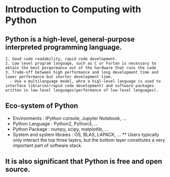 # Introduction to Computing with Python
## Python is a high-level, general-purpose interpreted programming language.
    1. Good code readability, rapid code development.
    2. Low level program language, such as C or Fortan is necessary to obtain the best pergormance out of the hardware that runs the code
    3. Trade-off between high performance and long development time and lower performance but shorter development time.
      - Use a multilanguage model, whre a higl-level language is used to interface libraries(rapid code development) and software packages written in low-level languages(performance of low-level languages).
## Eco-system of Python
   * Environments : IPython console, Jupyter Notebook, ...
   * Python Language : Python2, Python3, ...
   * Python Package : numpy, scipy, matplotlib, ...
   * System and system libraies : OS, BLAS, LAPACK, ...
      ** Users typically only interact the top three layers, but the bottom layer constitutes a very important part of software stack.
## It is also significant that Python is free and open source.
